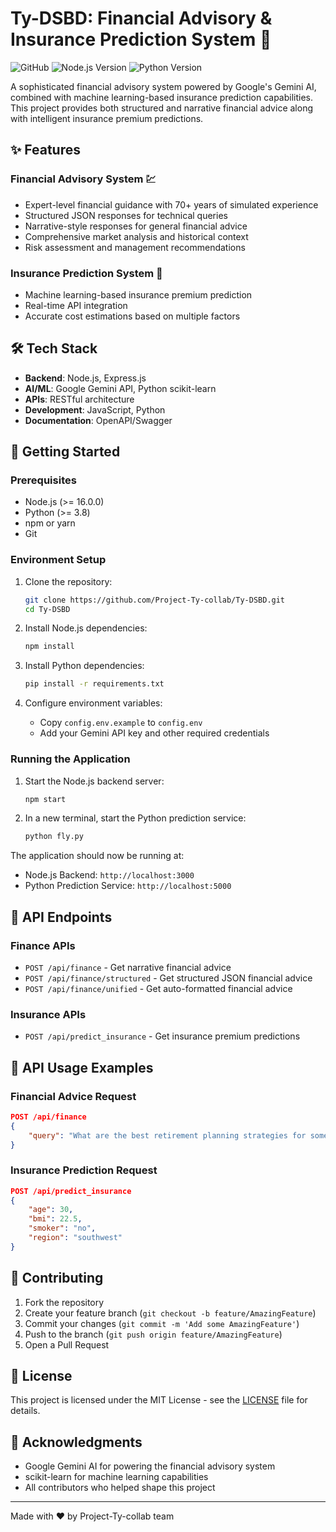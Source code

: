 # Ty-DSBD: Financial Advisory & Insurance Prediction System 🚀

![GitHub](https://img.shields.io/github/license/Project-Ty-collab/Ty-DSBD)
![Node.js Version](https://img.shields.io/badge/node-%3E%3D16.0.0-brightgreen)
![Python Version](https://img.shields.io/badge/python-%3E%3D3.8-blue)

A sophisticated financial advisory system powered by Google's Gemini AI, combined with machine learning-based insurance prediction capabilities. This project provides both structured and narrative financial advice along with intelligent insurance premium predictions.

## ✨ Features

### Financial Advisory System 💹
- Expert-level financial guidance with 70+ years of simulated experience
- Structured JSON responses for technical queries
- Narrative-style responses for general financial advice
- Comprehensive market analysis and historical context
- Risk assessment and management recommendations

### Insurance Prediction System 🎯
- Machine learning-based insurance premium prediction
- Real-time API integration
- Accurate cost estimations based on multiple factors

## 🛠️ Tech Stack

- **Backend**: Node.js, Express.js
- **AI/ML**: Google Gemini API, Python scikit-learn
- **APIs**: RESTful architecture
- **Development**: JavaScript, Python
- **Documentation**: OpenAPI/Swagger

## 🚀 Getting Started

### Prerequisites

- Node.js (>= 16.0.0)
- Python (>= 3.8)
- npm or yarn
- Git

### Environment Setup

1. Clone the repository:
   ```bash
   git clone https://github.com/Project-Ty-collab/Ty-DSBD.git
   cd Ty-DSBD
   ```

2. Install Node.js dependencies:
   ```bash
   npm install
   ```

3. Install Python dependencies:
   ```bash
   pip install -r requirements.txt
   ```

4. Configure environment variables:
   - Copy `config.env.example` to `config.env`
   - Add your Gemini API key and other required credentials

### Running the Application

1. Start the Node.js backend server:
   ```bash
   npm start
   ```

2. In a new terminal, start the Python prediction service:
   ```bash
   python fly.py
   ```

The application should now be running at:
- Node.js Backend: `http://localhost:3000`
- Python Prediction Service: `http://localhost:5000`

## 🔄 API Endpoints

### Finance APIs
- `POST /api/finance` - Get narrative financial advice
- `POST /api/finance/structured` - Get structured JSON financial advice
- `POST /api/finance/unified` - Get auto-formatted financial advice

### Insurance APIs
- `POST /api/predict_insurance` - Get insurance premium predictions

## 📝 API Usage Examples

### Financial Advice Request
```json
POST /api/finance
{
    "query": "What are the best retirement planning strategies for someone in their 30s?"
}
```

### Insurance Prediction Request
```json
POST /api/predict_insurance
{
    "age": 30,
    "bmi": 22.5,
    "smoker": "no",
    "region": "southwest"
}
```

## 🤝 Contributing

1. Fork the repository
2. Create your feature branch (`git checkout -b feature/AmazingFeature`)
3. Commit your changes (`git commit -m 'Add some AmazingFeature'`)
4. Push to the branch (`git push origin feature/AmazingFeature`)
5. Open a Pull Request

## 📄 License

This project is licensed under the MIT License - see the [LICENSE](LICENSE) file for details.

## 🙏 Acknowledgments

- Google Gemini AI for powering the financial advisory system
- scikit-learn for machine learning capabilities
- All contributors who helped shape this project

---

Made with ❤️ by Project-Ty-collab team